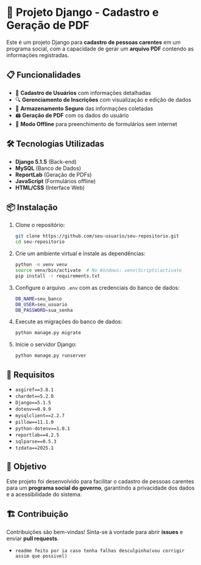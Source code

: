 # 📌 Projeto Django - Cadastro e Geração de PDF

Este é um projeto Django para **cadastro de pessoas carentes** em um programa social, com a capacidade de gerar um **arquivo PDF** contendo as informações registradas.

## 📋 Funcionalidades
- 📑 **Cadastro de Usuários** com informações detalhadas
- 🔍 **Gerenciamento de Inscrições** com visualização e edição de dados
- 🔐 **Armazenamento Seguro** das informações coletadas
- 🖨️ **Geração de PDF** com os dados do usuário
- 📡 **Modo Offline** para preenchimento de formulários sem internet

## 🛠️ Tecnologias Utilizadas
- **Django 5.1.5** (Back-end)
- **MySQL** (Banco de Dados)
- **ReportLab** (Geração de PDFs)
- **JavaScript** (Formulários offline)
- **HTML/CSS** (Interface Web)

## 📦 Instalação
1. Clone o repositório:
   ```sh
   git clone https://github.com/seu-usuario/seu-repositorio.git
   cd seu-repositorio
   ```

2. Crie um ambiente virtual e instale as dependências:
   ```sh
   python -m venv venv
   source venv/bin/activate  # No Windows: venv\Scripts\activate
   pip install -r requirements.txt
   ```

3. Configure o arquivo `.env` com as credenciais do banco de dados:
   ```sh
   DB_NAME=seu_banco
   DB_USER=seu_usuario
   DB_PASSWORD=sua_senha
   ```

4. Execute as migrações do banco de dados:
   ```sh
   python manage.py migrate
   ```

5. Inicie o servidor Django:
   ```sh
   python manage.py runserver
   ```

## 📜 Requisitos
- `asgiref==3.8.1`
- `chardet==5.2.0`
- `Django==5.1.5`
- `dotenv==0.9.9`
- `mysqlclient==2.2.7`
- `pillow==11.1.0`
- `python-dotenv==1.0.1`
- `reportlab==4.2.5`
- `sqlparse==0.5.3`
- `tzdata==2025.1`

## 🎯 Objetivo
Este projeto foi desenvolvido para facilitar o cadastro de pessoas carentes para um **programa social do governo**, garantindo a privacidade dos dados e a acessibilidade do sistema.

## 🏗️ Contribuição
Contribuições são bem-vindas! Sinta-se à vontade para abrir **issues** e enviar **pull requests**.

- `readme feito por ia caso tenha falhas desculpinha(vou corrigir assim que possivel)`
